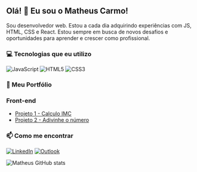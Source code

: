 ## Olá! 👋 Eu sou o Matheus Carmo!
Sou desenvolvedor web. Estou a cada dia adquirindo experiências com JS, HTML, CSS e React. Estou sempre em busca de novos desafios e oportunidades para aprender e crescer como profissional.

### 💻 Tecnologias que eu utilizo

![JavaScript](https://img.shields.io/badge/JavaScript-F7DF1E?style=for-the-badge&logo=javascript&logoColor=black)
![HTML5](https://img.shields.io/badge/HTML5-E34F26?style=for-the-badge&logo=html5&logoColor=white)
![CSS3](https://img.shields.io/badge/CSS3-1572B6?style=for-the-badge&logo=css3&logoColor=white)

### 🚀 Meu Portfólio

### Front-end
- [Projeto 1 - Calculo IMC](https://github.com/dsmatheus/introducao-javascript/tree/main/Calculo%20IMC)
- [Projeto 2 - Adivinhe o número](https://github.com/dsmatheus/introducao-javascript/tree/main/Adivinhe%20o%20numero)

### 📫 Como me encontrar
[![LinkedIn](https://img.shields.io/badge/LinkedIn-0077B5?style=for-the-badge&logo=linkedin&logoColor=white)](https://www.linkedin.com/in/matheus-scarmo/)
[![Outlook](https://img.shields.io/badge/Microsoft_Outlook-0078D4?style=for-the-badge&logo=microsoft-outlook&logoColor=white)](mailto:matheus_santos_ti@outlook.com)


![Matheus GitHub stats](https://github-readme-stats.vercel.app/api?username=dsmatheus&show_icons=true&theme=tokyonight)

